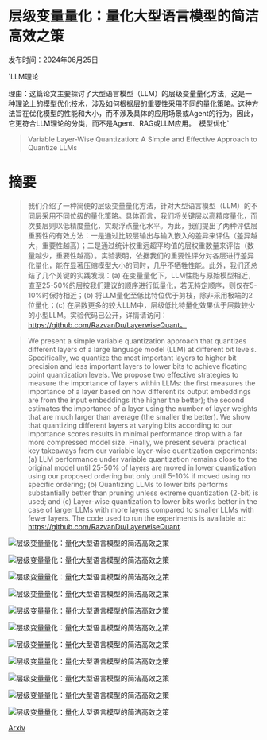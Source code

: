 # 层级变量量化：量化大型语言模型的简洁高效之策

发布时间：2024年06月25日

`LLM理论

理由：这篇论文主要探讨了大型语言模型（LLM）的层级变量量化方法，这是一种理论上的模型优化技术，涉及如何根据层的重要性采用不同的量化策略。这种方法旨在优化模型的性能和大小，而不涉及具体的应用场景或Agent的行为。因此，它更符合LLM理论的分类，而不是Agent、RAG或LLM应用。` `模型优化`

> Variable Layer-Wise Quantization: A Simple and Effective Approach to Quantize LLMs

# 摘要

> 我们介绍了一种简便的层级变量量化方法，针对大型语言模型（LLM）的不同层采用不同位级的量化策略。具体而言，我们将关键层以高精度量化，而次要层则以低精度量化，实现浮点量化水平。为此，我们提出了两种评估层重要性的有效方法：一是通过比较层输出与输入嵌入的差异来评估（差异越大，重要性越高）；二是通过统计权重远超平均值的层权重数量来评估（数量越少，重要性越高）。实验表明，依据我们的重要性评分对各层进行差异化量化，能在显著压缩模型大小的同时，几乎不牺牲性能。此外，我们还总结了几个关键的实践发现：(a) 在变量量化下，LLM性能与原始模型相近，直至25-50%的层按我们建议的顺序进行低量化，若无特定顺序，则仅在5-10%时保持相近；(b) 将LLM量化至低比特位优于剪枝，除非采用极端的2位量化；(c) 在层数更多的较大LLM中，层级低比特量化效果优于层数较少的小型LLM。实验代码已公开，详情请访问：https://github.com/RazvanDu/LayerwiseQuant。

> We present a simple variable quantization approach that quantizes different layers of a large language model (LLM) at different bit levels. Specifically, we quantize the most important layers to higher bit precision and less important layers to lower bits to achieve floating point quantization levels. We propose two effective strategies to measure the importance of layers within LLMs: the first measures the importance of a layer based on how different its output embeddings are from the input embeddings (the higher the better); the second estimates the importance of a layer using the number of layer weights that are much larger than average (the smaller the better). We show that quantizing different layers at varying bits according to our importance scores results in minimal performance drop with a far more compressed model size. Finally, we present several practical key takeaways from our variable layer-wise quantization experiments: (a) LLM performance under variable quantization remains close to the original model until 25-50% of layers are moved in lower quantization using our proposed ordering but only until 5-10% if moved using no specific ordering; (b) Quantizing LLMs to lower bits performs substantially better than pruning unless extreme quantization (2-bit) is used; and (c) Layer-wise quantization to lower bits works better in the case of larger LLMs with more layers compared to smaller LLMs with fewer layers. The code used to run the experiments is available at: https://github.com/RazvanDu/LayerwiseQuant.

![层级变量量化：量化大型语言模型的简洁高效之策](../../../paper_images/2406.17415/x1.png)

![层级变量量化：量化大型语言模型的简洁高效之策](../../../paper_images/2406.17415/24bits_llama13B.png)

![层级变量量化：量化大型语言模型的简洁高效之策](../../../paper_images/2406.17415/24bits_mistral.png)

![层级变量量化：量化大型语言模型的简洁高效之策](../../../paper_images/2406.17415/removal_8bits.png)

![层级变量量化：量化大型语言模型的简洁高效之策](../../../paper_images/2406.17415/removal_4bits.png)

![层级变量量化：量化大型语言模型的简洁高效之策](../../../paper_images/2406.17415/intersec_llama2.png)

![层级变量量化：量化大型语言模型的简洁高效之策](../../../paper_images/2406.17415/x2.png)

![层级变量量化：量化大型语言模型的简洁高效之策](../../../paper_images/2406.17415/4bit_plot.png)

![层级变量量化：量化大型语言模型的简洁高效之策](../../../paper_images/2406.17415/24bits_llama7B.png)

![层级变量量化：量化大型语言模型的简洁高效之策](../../../paper_images/2406.17415/24bits_qwen.png)

![层级变量量化：量化大型语言模型的简洁高效之策](../../../paper_images/2406.17415/24bits_qwen18.png)

[Arxiv](https://arxiv.org/abs/2406.17415)